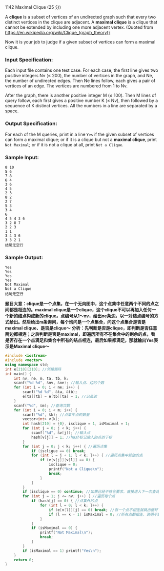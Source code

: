 1142 Maximal Clique (25 分)

A **clique** is a subset of vertices of an undirected graph such that every two distinct vertices in the clique are adjacent. A **maximal clique** is a clique that cannot be extended by including one more adjacent vertex. (Quoted from https://en.wikipedia.org/wiki/Clique_(graph_theory))

Now it is your job to judge if a given subset of vertices can form a maximal clique.

### Input Specification:

Each input file contains one test case. For each case, the first line gives two positive integers Nv (≤ 200), the number of vertices in the graph, and Ne, the number of undirected edges. Then Ne lines follow, each gives a pair of vertices of an edge. The vertices are numbered from 1 to Nv.

After the graph, there is another positive integer M (≤ 100). Then M lines of query follow, each first gives a positive number K (≤ Nv), then followed by a sequence of K distinct vertices. All the numbers in a line are separated by a space.

### Output Specification:

For each of the M queries, print in a line `Yes` if the given subset of vertices can form a maximal clique; or if it is a clique but not a **maximal clique**, print `Not Maximal`; or if it is not a clique at all, print `Not a Clique`.

### Sample Input:

```in
8 10
5 6
7 8
6 4
3 6
4 5
2 3
8 2
2 7
5 3
3 4
6
4 5 4 3 6
3 2 8 7
2 2 3
1 1
3 4 3 6
3 3 2 1
结尾无空行
```

### Sample Output:

```out
Yes
Yes
Yes
Yes
Not Maximal
Not a Clique
结尾无空行
```

**题目大意：clique是一个点集，在一个无向图中，这个点集中任意两个不同的点之间都是相连的。maximal clique是一个clique，这个clique不可以再加入任何一个新的结点构成新的clique。点编号从1～nv，给出ne条边，以一对结点编号的方式给出。然后给出m条询问，每个询问是一个点集合，问这个点集合是否是maximal clique、是否是clique～**
**分析：先判断是否是clique，即判断是否任意两边都相连；之后判断是否是maximal，即遍历所有不在集合中的剩余的点，看是否存在一个点满足和集合中所有的结点相连，最后如果都满足，那就输出Yes表示是Maximal clique～**

```c++
#include <iostream>
#include <vector>
using namespace std;
int e[210][210]; //邻接矩阵
int main() {
    int nv, ne, m, ta, tb, k;
    scanf("%d %d", &nv, &ne); //输入点、边的个数
    for (int i = 0; i < ne; i++) {
        scanf("%d %d", &ta, &tb);
        e[ta][tb] = e[tb][ta] = 1; //记录边
    }
    scanf("%d", &m); //查询次数
    for (int i = 0; i < m; i++) {
        scanf("%d", &k); //点集中点的数量
        vector<int> v(k);
        int hash[210] = {0}, isclique = 1, isMaximal = 1;
        for (int j = 0; j < k; j++) {
            scanf("%d", &v[j]); //输入点
            hash[v[j]] = 1; //hash标记输入的点的下标
        }
        for (int j = 0; j < k; j++) { //遍历点集
            if (isclique == 0) break;
            for (int l = j + 1; l < k; l++) { //遍历点集中其他的点
                if (e[v[j]][v[l]] == 0) {
                    isclique = 0;
                    printf("Not a Clique\n");
                    break;
                }
            }
        }
        if (isclique == 0) continue; //如果已经不符合要求，直接进入下一次查询
        for (int j = 1; j <= nv; j++) { //遍历每个点
            if (hash[j] == 0) { //点集外的点
                for (int l = 0; l < k; l++) {
                    if (e[v[l]][j] == 0) break; //有一个点不相连就跳出循环
                    if (l == k - 1) isMaximal = 0; //所有点都相连，说明不是最小点集
                }
            }
            if (isMaximal == 0) {
                printf("Not Maximal\n");
                break;
            }
        }
        if (isMaximal == 1) printf("Yes\n");
    }
    return 0;
}
```

